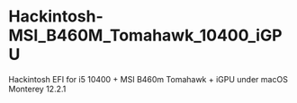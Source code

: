 # Hackintosh-MSI_B460M_Tomahawk_10400_iGPU
Hackintosh EFI for i5 10400 +  MSI B460m Tomahawk + iGPU under macOS Monterey 12.2.1
